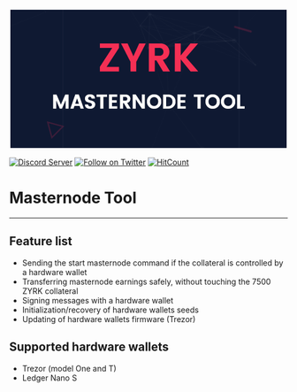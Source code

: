 <p align="center">
    <img src="https://github.com/ZyrkProject/masternode-tool/blob/master/images/header.png">
</p>

<a href="https://discord.gg/QHRk9NF"><img src="https://discordapp.com/api/guilds/569285452213911552/embed.png" alt="Discord Server" /></a> <a href="https://twitter.com/intent/follow?screen_name=ProjectZyrk"><img src="https://img.shields.io/twitter/follow/ProjectZyrk.svg?style=social&logo=twitter" alt="Follow on Twitter"></a> [![HitCount](http://hits.dwyl.io/zyrkproject/masternode-tool.svg)](http://hits.dwyl.io/zyrkproject/masternode-tool)

# Masternode Tool
***

## Feature list

* Sending the start masternode command if the collateral is controlled by a hardware wallet
* Transferring masternode earnings safely, without touching the 7500 ZYRK collateral
* Signing messages with a hardware wallet
* Initialization/recovery of hardware wallets seeds
* Updating of hardware wallets firmware (Trezor)

## Supported hardware wallets

- Trezor (model One and T)
- Ledger Nano S